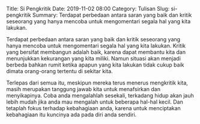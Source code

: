 Title: Si Pengkritik
Date: 2019-11-02 08:00
Category: Tulisan
Slug: si-pengkritik
Summary: Terdapat perbedaan antara saran yang baik dan kritik seseorang yang hanya mencoba untuk mengomentari segala hal yang kita lakukan.

Terdapat perbedaan antara saran yang baik dan kritik seseorang yang hanya mencoba untuk mengomentari segala hal yang kita lakukan. Kritik yang bersifat membangun adalah baik, karena dapat membantu kita dan menunjukkan kekurangan yang kita miliki. Namun situasi akan menjadi berbeda bahkan rumit ketika apapun yang kita lakukan tidak cukup baik dimata orang-orang tertentu di sekitar kita.

Terlepas dari semua itu, meskipun mereka terus menerus mengkritik kita, masih merupakan tanggung jawab kita untuk menafsirkan dan menyikapinya. Coba anda mengalahlah sesekali, terkadang hidup akan jauh lebih mudah jika anda mau mengalah untuk beberapa hal-hal kecil.
Dan tetaplah fokus terhadap kebahagiaan anda, karena untuk menciptakan kebahagiaan itu kuncinya ada pada diri anda sendiri.
